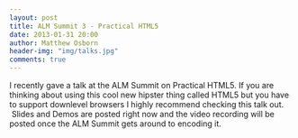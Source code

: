 ```yaml
---
layout: post
title: ALM Summit 3 - Practical HTML5
date: 2013-01-31 20:00
author: Matthew Osborn
header-img: "img/talks.jpg"
comments: true
---
```

I recently gave a talk at the ALM Summit on Practical HTML5. If you are thinking about using this cool new hipster thing called HTML5 but you have to support downlevel browsers I highly recommend checking this talk out.  Slides and Demos are posted right now and the video recording will be posted once the ALM Summit gets around to encoding it.

